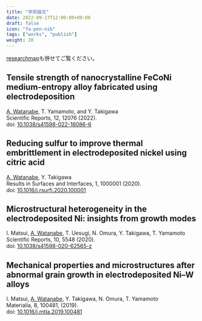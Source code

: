 ```yaml
---
title: "学術論文"
date: 2022-09-17T12:00:00+09:00
draft: false
icon: "fa-pen-nib"
tags: ["works", "publish"]
weight: 20
---
```


[researchmap](https://researchmap.jp/atsuyaw)も併せてご覧ください。

## Tensile strength of nanocrystalline FeCoNi medium-entropy alloy fabricated using electrodeposition

<u>A. Watanabe</u>, T. Yamamoto, and Y. Takigawa  
Scientific Reports, 12, 12076 (2022).  
doi: [10.1038/s41598-022-16086-6](https://doi.org/10.1038/s41598-022-16086-6)

## Reducing sulfur to improve thermal embrittlement in electrodeposited nickel using citric acid

<u>A. Watanabe</u>, Y. Takigawa  
Results in Surfaces and Interfaces, 1, 1000001 (2020).  
doi: [10.1016/j.rsurfi.2020.100001](https://doi.org/10.1016/j.rsurfi.2020.100001)


## Microstructural heterogeneity in the electrodeposited Ni: insights from growth modes  
I. Matsui, <u>A. Watanabe</u>, T. Uesugi, N. Omura, Y. Takigawa, T. Yamamoto  
Scientific Reports, 10, 5548 (2020).  
doi: [10.1038/s41598-020-62565-z](https://doi.org/10.1038/s41598-020-62565-z)

## Mechanical properties and microstructures after abnormal grain growth in electrodeposited Ni–W alloys  
I. Matsui, <u>A. Watanabe</u>, Y. Takigawa, N. Omura, T. Yamamoto  
Materialia, 8, 100481, (2019).  
doi: [10.1016/j.mtla.2019.100481](https://doi.org/10.1016/j.mtla.2019.100481)
